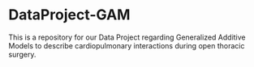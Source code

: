# DataProject-GAM
 This is a repository for our Data Project regarding Generalized Additive Models to describe cardiopulmonary interactions during open thoracic surgery.
